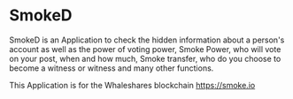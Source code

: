 # SmokeD
SmokeD is an Application to check the hidden information about a person's account as well as the power of voting power, Smoke Power, who will vote on your post, when and how much, Smoke transfer, who do you choose to become a witness or witness and many other functions.

This Application is for the Whaleshares blockchain https://smoke.io
